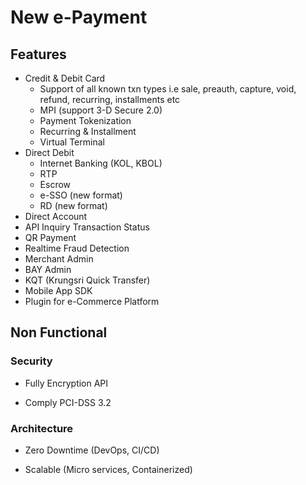 # New e-Payment

## Features

- Credit & Debit Card
  - Support of all known txn types i.e sale, preauth, capture, void, refund, recurring, installments etc
  - MPI (support 3-D Secure 2.0)
  - Payment Tokenization
  - Recurring & Installment
  - Virtual Terminal
- Direct Debit
  - Internet Banking (KOL, KBOL)
  - RTP
  - Escrow
  - e-SSO (new format)
  - RD (new format)
- Direct Account
- API Inquiry Transaction Status
- QR Payment
- Realtime Fraud Detection
- Merchant Admin
- BAY Admin
- KQT (Krungsri Quick Transfer)
- Mobile App SDK
- Plugin for e-Commerce Platform

## Non Functional

### Security
- Fully Encryption API

- Comply PCI-DSS 3.2

### Architecture

- Zero Downtime (DevOps, CI/CD)

- Scalable (Micro services, Containerized)